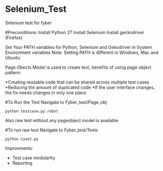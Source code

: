 # Selenium_Test
Selenium test for fyber

#Preconditions:
Install Python 27
Install Selenium
Install geckodriver (Firefox)

Set Your PATH variables for Python, Selenium and Gekodriver in System Environment variables
Note: Setting PATH is different in Windows, Mac and Ubuntu

Page Obects Model is used to create  test, benefits of using page object pattern:

*Creating reusable code that can be shared across multiple test cases
*Reducing the amount of duplicated code
*If the user interface changes, the fix needs changes in only one place

#To Run the Test
Navigate to Fyber_test/Page_obj

```
python testcase.py.robot

```

Also raw test without any pageobject model is available

#To run raw test
Navigate to Fyber_test/Tests

```
python Case1.py

```

Improvments:
* Test case modularity
* Reporting
